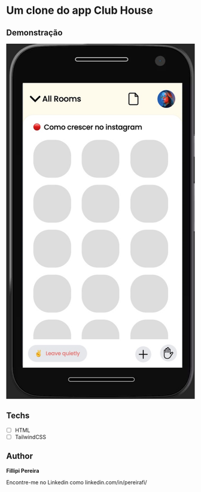 # Um clone do app Club House

## Demonstração
<img src="./assets/demo.jpeg" alt="Exemplo">

## Techs

* [ ] HTML
* [ ] TailwindCSS

## Author

**Fillipi Pereira**

Encontre-me no Linkedin como linkedin.com/in/pereirafi/